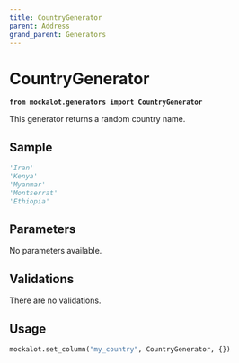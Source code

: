 ```yaml
---
title: CountryGenerator
parent: Address
grand_parent: Generators
---
```


# CountryGenerator

**`from mockalot.generators import CountryGenerator`**

This generator returns a random country name.

## Sample

```python
'Iran'
'Kenya'
'Myanmar'
'Montserrat'
'Ethiopia'
```

## Parameters

No parameters available.

## Validations

There are no validations.

## Usage

```python
mockalot.set_column("my_country", CountryGenerator, {})
```
